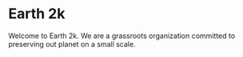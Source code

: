 # Earth 2k
Welcome to Earth 2k. We are a grassroots organization committed to preserving out planet on a small scale.
